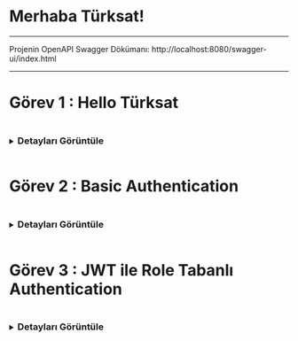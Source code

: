 # Merhaba Türksat!

<hr/>

Projenin OpenAPI Swagger Dökümanı: http://localhost:8080/swagger-ui/index.html

<hr/>

# Görev 1 : Hello Türksat 

<details>
<summary><h3 style="display: inline-block">Detayları Görüntüle</h3></summary>

## Yapılacaklar:

- [x] Uygulama konsola "Merhaba Dünya!" çıktısını basacak şekilde çalıştırılacak.
- [x] Uygulama Rest Servis olarak dönüştürülecek.
- [x] İki tane metodunuz olacak biri GET diğeri POST. İsimlendirmelerini size bırakıyorum. Rest servis metod isimlendirme standartlarını gözden geçirebilirsiniz.
- [x] GET metoduna istek atıldığında servis sonucu "Merhaba Dünya!" olacak.
- [x] POST metodu bir parametre alacak. Aldığı parametreyi servis sonucuna yazacak. Parametre TÜRKSAT ise servis sonucu "Merhaba TÜRKSAT!" olacak.
- [x] Postman uygulaması kurulup çalışıtırılacak. Yazdığınız metodlara postman üzerinden istek atılacak. Servis sonuçları görülecek.
- [x] Swagger kullanılarak yazdığınız Rest API nin görselleştirmesi yapılacak. (Swagger'da görüntülenen HTTP Durum kodları farklı senaryolar ile deneyerek Postman'dan gelen veriye göre oluşturuldu

<br/><hr/>

## Dökümantasyon

### REST API Nedir?

Rest API, internet üzerinden bir sistemin diğer bir sisteme veri göndermesini ya da almasını sağlayan bir yapı. **REST** (Representational State Transfer) protokolüne dayanır. Bu yapı, istemci (client) ve sunucu (server) arasında veri alışverişi yaparken HTTP yöntemlerini (GET, POST, PUT, DELETE gibi) kullanır.

**Nasıl çalışır?**
1. **İstemci** (mesela bir web uygulaması ya da mobil app) bir **istek** (request) gönderir.
2. **Sunucu** gelen isteğe göre bir **yanıt** (response) döner.
3. Veri genellikle **JSON** ya da **XML** formatında gönderilir.

**Nerelerde kullanılır?**
- Web uygulamalarında, mobil uygulamalarda, dış servislerle iletişimde yani kısacası, farklı sistemlerin birbiriyle konuşması gereken her yerde kullanılır.

![REST Animation](/images/m1/rest.gif)

### Spring Boot

Spring Boot, Java programlama dilinde yazılmış bir framework'tür. Spring çatısının üzerine kuruludur ve hızlı bir şekilde web uygulamaları ve mikro servisler geliştirmeyi sağlar.

![Spring Boot](/images/m1/spring.png)

### Kod Açıklamaları

### Controller

#### `HelloControllerImpl` Sınıfı

Bu sınıf, Spring Boot uygulamasında HTTP isteklerine yanıt veren bir REST controller'dır. IHelloController arayüzünü implement eder ve 3 temel endpoint sunar: biri GET, ikisi ise POST isteği kabul eder.

#### Anotasyonlar:
- **@RestController**: Bu sınıf, RESTful servis olarak çalıştığı için bu anotasyon kullanılır. Yani bu sınıf, HTTP isteklerine cevap verir.
- **@RequestMapping("api/gorev1")**: Bu anotasyon, tüm sınıfın istek yolunu tanımlar. Sınıf içerisindeki her metodun başına bu yol eklenir. Yani, istekler için bir base url görevi görür. İsteklerin "api/gorev1" yolundan yapılması gerektiğini belirtir.
- **@GetMapping(/merhaba)**: /api/gorev1/merhaba altına gelen GET isteklerini karşılar
- **@PostMapping(/merhaba)**: /api/gorev1/merhaba altına gelen POST isteklerini karşılar
- **@PostMapping(/json-merhaba)**: /api/gorev1/merhaba altına gelen POST ve RequestBody ile JSON olarak gönderilen istekleri karşılar

#### Metodlar:
1. **GET /merhaba**
  - "Merhaba Dünya!" mesajını döndürür.
   ```java
   @GetMapping("/merhaba")
   public String getHello() {
       return "Merhaba Dünya!";
   }
   ```

2. **POST /merhaba** (Parametreli)
  - Parametre alır ve "TÜRKSAT" mesajı dışında gönderilen parametreyi döndürür.
   ```java
   @PostMapping("/merhaba")
   public String sayHello(@RequestParam(required = false) String parameter) {
       if (parameter == null || parameter.isEmpty()){
           throw new BaseException(new ErrorMessage(MessageType.FIELD_REQUIRED,null));
       }
       if("TÜRKSAT".equalsIgnoreCase(parameter.trim())){
           return "Merhaba TÜRKSAT!";
       }
       return "Gönderilen parametre: " + parameter.trim();
   }
   ```

3. **POST /json-merhaba** (JSON Parametreli)
  - JSON formatında gelen veriyi alır ve "TÜRKSAT" mesajına göre yanıt verir.
   ```java
   @PostMapping("/json-merhaba")
   public String sayHello(@RequestBody DtoHello parameter) {
       if (parameter == null || parameter.getMessage().isEmpty()){
           throw new BaseException(new ErrorMessage(MessageType.FIELD_REQUIRED,null));
       }
       if("TÜRKSAT".equalsIgnoreCase(parameter.getMessage().trim())){
           return "Merhaba TÜRKSAT!";
       }
       return "Gönderilen parametre: " + parameter.getMessage().trim();
   }
   ```
---

#### `OpenAPIConfig` Sınıfı

Bu sınıf, Swagger/OpenAPI yapılandırmasını sağlar ve API yanıtlarının dökümantasyonunu oluşturur.

#### Anotasyonlar:
- **@Configuration**: Spring’e bu sınıfın bir yapılandırma sınıfı olduğunu belirtir.
- **@OpenAPIDefinition**: OpenAPI tanımının kullanılacağını belirten anotasyon.

#### Yapılandırmalar:
1. **ApiResponse Tanımlamaları**:
  - **badRequest**: 400 hatası için açıklama ve JSON formatında yanıt şeması tanımlar.
  - **notFound**: 404 hatası için açıklama ve JSON formatında yanıt şeması tanımlar.
  - **internalServerError**: 500 hatası için açıklama ve JSON formatında yanıt şeması tanımlar.

2. **`@Bean` customOpenAPI Metodu**:
  - **Components**: Tanımlanan yanıtlar (badRequest, notFound, internalServerError) OpenAPI component’ine eklenir.
  - **API Bilgisi**: API başlığı, versiyonu ve açıklaması gibi bilgiler Swagger/OpenAPI dokümantasyonuna eklenir.

   ```java
   return new OpenAPI().components(components).info(
           new Info()
                   .title("Görev 1: Merhaba TÜRKSAT!")
                   .version("0.0.1-SNAPSHOT")
                   .description("Türksat Aday Mühendislik Görevi 1")
   );
   ```

Yani bu sınıf, Swagger için hata yanıtlarını (400, 404, 500) ve API’nin genel bilgilerini dökümante eder.

#### `ApiResponseSchema` Sınıfı

Bu sınıf, özel bir API yanıtı şeması oluşturmak için kullanılır. Swagger/OpenAPI dökümantasyonunda hata yanıtlarının yapısını tanımlar.

#### Metodlar:
1. **`getCustomResponseSchema` Metodu**:
  - Bu metod, hata yanıtları için özel bir `Schema` nesnesi oluşturur.
  - **Parametreler**:
    - **timestampExample**: Hata oluşma zamanının örneği.
    - **statusExample**: Hata durum kodunun örneği (örneğin, 400, 404).
    - **errorExample**: Hata mesajının örneği.
    - **pathExample**: Hatanın oluştuğu endpoint yolunun örneği.

  - Metod, `timestamp`, `status`, `error`, ve `path` gibi alanlarla yapılandırılmış bir `Schema` döner. Bu alanlar, Swagger/OpenAPI dokümantasyonunda hata yanıtları için açıklama ve örnekler sunar.

   ```java
   public static Schema<Object> getCustomResponseSchema(String timestampExample, int statusExample, String errorExample, String pathExample) {
       return new Schema<>()
               .addProperty("timestamp", new Schema<String>().type("string").description("Hata oluşma zamanı").example(timestampExample))
               .addProperty("status", new Schema<Integer>().type("integer").description("Hata HTTP durum kodu").example(statusExample))
               .addProperty("error", new Schema<String>().type("string").description("Hata mesajı").example(errorExample))
               .addProperty("path", new Schema<String>().type("string").description("Hatanın oluştuğu endpoint").example(pathExample));
   }
   ```



## Uygulama Görüntüleri

### Konsol Görüntüsü

![alt text](images/m1/console.PNG)

<hr/>

### Postman Görüntüleri
#### Get Request gorev1/merhaba

![alt text](images/m1/get.PNG)

#### Post Request gorev1/merhaba
- parameter = türksat
  ![alt text](images/m1/post1.PNG)

- parameter = Deneme
  ![alt text](images/m1/post2.PNG)

#### HTTP Kodları

- 400 Bad Request
  ![alt text](images/m1/400.PNG)

- 404 Not Found
  ![alt text](images/m1/404.PNG)

- 500 Internal Server Error
  ![alt text](images/m1/500.PNG)

<hr/>

### Swagger Görüntüleri
#### API Description
![alt text](images/m1/swagger1.PNG)

#### GET Endpoint
![alt text](images/m1/swagger-get.PNG)

#### POST Endpoint
![alt text](images/m1/swagger-post.PNG)

![alt text](images/m1/swagger-post2.PNG)

</details>


# Görev 2 : Basic Authentication

<details>
<summary><h3 style="display: inline-block">Detayları Görüntüle</h3></summary>

## Yapılacaklar:
- [x] Basic Authentication eklenmeli. Authentication bilgisi kullaniciAdi:şifre formatında olsun ve base64 encoded şekilde gönderilmeli.
  - kullaniciAdi testKullanici, şifre testSifre olacak şekilde ayarlayanabilir.

---

## Dökümantasyon

### Spring Security Nedir Ne İşe Yarar ?
Spring Security, Spring uygulamalarında kimlik doğrulama (giriş) ve yetkilendirme (erişim kontrolü) işlemlerini yöneten bir güvenlik çerçevesidir. Kullanıcıların sisteme giriş yapmasını sağlar ve hangi kullanıcıların hangi kaynaklara erişebileceğini kontrol eder, Örneğin 3. Kısım olan JWT ile rol tabanlı authentication bölümünde olduğu gibi.

### Kod Açıklamaları

### `SecurityConfig` Sınıfı

```java 

@EnableWebSecurity
public class SecurityConfig extends WebSecurityConfigurerAdapter {

    @Override
    protected void configure(HttpSecurity http) throws Exception {
        http.csrf().disable().authorizeRequests()
                .antMatchers("/gorev1/**").authenticated() // /gorev1 rotasına sadece doğrulama yapmış kullanıcılar erişebilir
                .anyRequest().permitAll() // belirlediğimiz rota dışındakiler için doğrulama istemez
                .and()
                .formLogin()
                .failureHandler((request, response, exception) -> {
                    // Hatalı giriş durumunda özel mesaj
                    response.setStatus(HttpServletResponse.SC_UNAUTHORIZED);
                    response.getWriter().write("KULLANICI ADI VEYA SIFRE HATALI");
                    response.getWriter().flush();
                })
                .and()

                .httpBasic(); // Base64 HTTP Basic Authentication ekliyoruz
    }
}

```

Bu sınıf, Spring Security ile güvenlik yapılandırmasını sağlar. `WebSecurityConfigurerAdapter` sınıfını extend eder ve HTTP güvenlik ayarlarını özelleştirir.

#### Anotasyonlar:
- **@EnableWebSecurity**: Bu anotasyon, Spring Security'yi etkinleştirir ve güvenlik yapılandırmasını sağlar.

#### Yapılandırmalar:
1. **`configure(HttpSecurity http)` Metodu**
    - Bu metod, HTTP güvenlik ayarlarını özelleştirir.

    - **`http.csrf().disable()`**: CSRF (Cross-Site Request Forgery) korumasını devre dışı bırakır. Genellikle API'ler için devre dışı bırakılır.

    - **`authorizeRequests()`**: İsteklere güvenlik kontrolleri ekler.
        - **`.antMatchers("/gorev1/**").authenticated()`**: `/gorev1/**` yolundaki isteklerin sadece doğrulama yapılmış kullanıcılar tarafından yapılabilmesini sağlar.
        - **`.anyRequest().permitAll()`**: Diğer tüm isteklere erişimi serbest bırakır, yani doğrulama gerektirmez.

    - **`formLogin()`**: Form tabanlı giriş yapılandırmasını sağlar.
        - **`failureHandler()`**: Hatalı giriş durumunda özel bir mesaj döndürür. Yanıt olarak "KULLANICI ADI VEYA SIFRE HATALI" mesajı ve 401 Unauthorized hatası gönderilir.

    - **`httpBasic()`**: HTTP Basic Authentication'ı etkinleştirir. Kullanıcı adı ve şifre base64 formatında gönderilir.

---

### `UserConfig` Sınıfı

Bu sınıf, Spring Security için kullanıcı yapılandırmasını sağlar. Kullanıcıları bellek üzerinde tanımlar ve şifreleri güvenli bir şekilde saklar.

```java 
@Configuration
public class UserConfig {

    @Bean
    protected UserDetailsService userDetailsService() {
        // Kullanıcı adı ve şifreyi bellek üzerinden tanımlıyoruz. Spring Security ilk aşamada burayı kontrol edecek
        return new InMemoryUserDetailsManager(
                User.withUsername("testKullanici")
                        .password(passwordEncoder().encode("testSifre")) //
                        .roles("USER")
                        .build()
        );
    }

    @Bean
    public PasswordEncoder passwordEncoder() {
        return new BCryptPasswordEncoder();
    }
}
```

#### Anotasyonlar:
- **@Configuration**: Spring’e bu sınıfın bir yapılandırma sınıfı olduğunu belirtir.

#### Yapılandırmalar:
1. **`userDetailsService()` Metodu**:
    - Bu metod, kullanıcı bilgilerini bellek üzerinde saklar.
    - **InMemoryUserDetailsManager** kullanarak, kullanıcı adı ve şifreyi tanımlar.
    - Kullanıcı adı **"testKullanici"** ve şifre **"testSifre"** ile tanımlanır. Şifre, **BCryptPasswordEncoder** ile şifrelenir.
    - Kullanıcıya **"USER"** rolü atanır.

2. **`passwordEncoder()` Metodu**:
    - Şifreleri güvenli bir şekilde saklamak için **BCryptPasswordEncoder** kullanılır. Aynı zamanda bu metot User.withUsername("testKullanici") ile oluşturduğumuz kullanıcımızın şifresi encode etmek için kullanılır.


## Uygulama Görüntüleri

### Konsol Görüntüsü
![konsol](images/m1/console.PNG)

### Postman Görüntüleri

#### Get Request gorev1/merhaba
![alt text](images/m2/ba1.PNG)

#### Post Request gorev1/merhaba
![alt text](images/m2/ba2.PNG)

![alt text](images/m2/ba3.PNG)

![alt text](images/m2/ba4.PNG)

#### Login Ekranı Başarılı Giriş Get gorev1/merhaba
![alt text](images/m2/ba5.PNG)

![alt text](images/m2/ba6.PNG)

#### Login Ekranı Başarısız (Hatalı Kullanıcı) Giriş Get gorev1/merhaba
![alt text](images/m2/ba8.PNG)

![alt text](images/m2/ba7.PNG)


</details>

# Görev 3 : JWT ile Role Tabanlı Authentication

<details>
<summary><h3 style="display: inline-block">Detayları Görüntüle</h3></summary>

## Yapılacaklar:

- [x] Basic Authentication güvenlik konusunda yeterli değildir. Bu yüzden projeye sektörde de yaygın kullanılan JWT authentication eklenmeli.
- [x] PostgreSql veri tabanı kullanılarak uygulamaya veri tabanı bağlantısı sağlanmalı.
- [x] Örnek kayıtlar eklenmeli.

---

## Dökümantasyon

### JWT (JSON Web Token) Nedir ve Yapısı Nasıldır ?

Web uygulamalarında kimlik doğrulama ve veri güvenliği, kullanıcı deneyiminin en kritik noktalarından biridir. Bu bağlamda **JSON Web Token (JWT)**, modern uygulamalarda yaygın olarak kullanılan, kolay taşınabilir ve güvenilir bir yol tanımlayan açık standart (RFC 7519) bir kimlik doğrulama mekanizmasıdır. JWT, kullanıcının kimliğini doğrulamak veya güvenli bir şekilde bilgi alışverişi yapmak amacıyla tasarlanmış, standartlara uygun bir token yapısıdır.

#### JWT'nin Yapısı
JWT, üç ana bölümden oluşur ve bu bölümler birbirinden nokta (`.`) ile ayrılır. Her biri base64URL formatında kodlanmış olan bu bölümler şu şekilde özetlenebilir:

1. **Header (Başlık):**  
   Header, token'ın hangi algoritma ile imzalandığını (`alg`) ve türünü (`typ`) belirtir. Genellikle HS256 (HMAC-SHA256) gibi bir imzalama algoritması kullanılır.
   ```json
   {
     "alg": "HS256",
     "typ": "JWT"
   }
   ```  

2. **Payload (Yük):**  
   Payload, taşınan verileri içerir. Bu veriler, kullanıcı bilgileri (örneğin `id` veya `email`) ve token ile ilgili meta bilgilerden oluşur. Aynı zamanda bu bölüm, yetkilendirme sırasında kullanıcının sistemdeki rolünü belirlemek için de kullanılabilir.  
   Örnek Payload:
   ```json
   {
     "sub": "1234567890",
     "name": "John Doe",
     "role": "admin",
     "exp": 1700000000
   }
   ```  

3. **Signature (İmza):**  
   İmza, Header ve Payload kısmının birleştirilerek bir gizli anahtar ile imzalanmasıyla oluşturulur. Bu bölüm, token'ın bütünlüğünü korur ve değiştirilip değiştirilmediğini doğrular. İmza şu şekilde oluşturulur:
   ```
   HMACSHA256(
     base64UrlEncode(header) + "." + base64UrlEncode(payload),
     secret
   )
   ```  

Tam bir JWT şu şekilde görünür:
```
eyJhbGciOiJIUzI1NiIsInR5cCI6IkpXVCJ9.eyJzdWIiOiIxMjM0NTY3ODkwIiwibmFtZSI6IkpvaG4gRG9lIiwicm9sZSI6ImFkbWluIiwiZXhwIjoxNzAwMDAwMDAwfQ.SflKxwRJSMeKKF2QT4fwpMeJf36POk6yJV_adQssw5c
```

![JWT](/images/m3/jwt.PNG)

#### JWT'nin Avantajları
JWT, **stateless** bir yapıya sahiptir; yani sunucuda oturum bilgisi saklamaya gerek kalmaz. Ayrıca veritabanına kayıt etmeye de gerek yoktur, tüm doğrulama ve veri yükü token'ın içinde taşınır. Bu, sistemin ölçeklenebilirliğini artırır ve sunucu yükünü azaltmayla birlikte uygulama içinde extra veritabanı sorguları atmaya da ihtiyaç bırakmaz. Ayrıca JWT, HTTP header, cookie veya URL parametresi gibi çeşitli taşıma yöntemleriyle kullanılabilir, bu da uygulamalar arasında entegrasyonu kolaylaştırır.

Token'ın imzalanmış olması, içeriğinin değiştirilmesini engeller. Eğer biri JWT'nin içeriğini değiştirirse, imza doğrulama aşamasında bu tespit edilir. `Ancak unutulmaması gereken nokta, JWT'nin şifrelenmiş değil yalnızca imzalanmış olduğudur. Bu yüzden hassas bilgiler JWT'nin Payload kısmında taşınmamalıdır.` Bunu en güzel görebileceğimiz yer [JWT.io](https://jwt.io). Bu adreste herhangi bir jwt'nin payload kısmının kolayca okunabileceğini görebiliriz.

#### Kullanım Alanları
JWT'nin en yaygın kullanım alanlarından biri **API kimlik doğrulaması**dır. Kullanıcı giriş yaptıktan sonra sunucu, bir JWT oluşturur ve bu token'ı istemciye gönderir. İstemci daha sonra bu token'ı API talepleri sırasında sunucuya ileterek kimliğini doğrulatır. Bunun yanı sıra JWT, kullanıcının rolüne göre yetkilendirme işlemleri veya uygulamalar arasında güvenli bilgi paylaşımı için de kullanılır.

#### Dikkat Edilmesi Gerekenler
JWT kullanırken, bazı güvenlik önlemlerine dikkat etmek gerekir. Öncelikle, token'ların kısa bir yaşam süresi (`exp`) olması önemlidir. Ayrıca, gizli anahtarların güvenliği ve hassas verilerin Payload içinde taşınmaması, token'ın kötüye kullanılmasını önlemek için temel gerekliliklerdir.


### JWT (JSON Web Token) Nasıl Çalışır ?

![JWT](/images/m3/jwt2.png)


JWT'nin çalışma mantığı, istemci (client) ve sunucu (server) arasında güvenilir ve doğrulanabilir bir bilgi alışverişi sağlamak üzerine kuruludur. Yukarıdaki resimde nasıl çalıştığı görsel olarak basitçe anlatılmaya çalışılmıştır. Şimdi ise adım adım açıklayalım;

---

#### 1. **Kullanıcı Giriş Yapar**
Kullanıcı, bir kullanıcı adı ve şifre gibi kimlik bilgilerini sunucuya gönderir. Örneğin, bir giriş formu doldurur ve sunucuya bir **POST isteği** yapar. Yani sisteme Login olur.

---

#### 2. **Sunucu JWT Oluşturur**

Sunucu, kullanıcının kimlik bilgilerini doğrulandıktan sonra, bir kitaplık veya modül kullanılarak aşağıdaki adımlarla oluşturulur:

- Header (Başlık): İmza algoritması ve token türü belirtilir (örneğin, `HS256`).
- Payload (Yük): Kullanıcıya ait bilgiler (örneğin: `userID`, `role`), token’ın süresi (`exp`) gibi meta bilgiler tanımlanır.
- İmza (Signature): `Header` ve `Payload`, bir `gizli anahtar` kullanılarak belirlenen algoritmayla imzalanır.

Örnek bir Payload:

```json
{
  "userID": "12345",
  "role": "admin",
  "exp": 1700000000
}
```  

JWT, sunucuda saklanmaz; tüm bilgi token içinde taşınır ve istemciye gönderilir.

---

#### 3. **Token İstemciye Gönderilir**
Oluşturulan JWT, istemciye bir HTTP yanıtı içinde gönderilir. İstemci bu token’ı genellikle:
- **Tarayıcıdaki localStorage** veya **sessionStorage** içinde, veya **cookie** olarak saklar.

---

#### 4. **Token ile Talep Gönderilir**
İstemci, daha sonraki API isteklerinde bu token’ı sunucuya gönderir. Genellikle HTTP header’da şu şekilde iletilir:
```
Authorization: Bearer <token>
```  

Bu adımda, istemci artık tekrar giriş yapmak zorunda kalmaz. Sunucu, gelen isteklerin yetkilendirilmesini bu token aracılığıyla yapar.

---

#### 5. **Sunucu Token’ı Doğrular**
Sunucu, gelen JWT'yi şu adımlarla doğrular:
1. Token’ın Header ve Payload kısmını alır.
2. İmzanın sunucudaki gizli anahtar ile oluşturulup oluşturulmadığını kontrol eder.
3. Token’ın süresinin geçip geçmediğini (`exp`) kontrol eder.

Eğer doğrulama başarılıysa, istemcinin talebi işlenir ve gerekli veriler döndürülür. Başarısız doğrulama durumunda (örneğin: süre dolmuş veya token değiştirilmiş), sunucu isteği reddeder.

---

#### 6. **Erişim Sağlanır veya Reddedilir**

Eğer token geçerli ve doğrulanmışsa, sunucu istemcinin kimliğini kabul eder. İstemcinin sahip olduğu rol (`role`) veya izinler (`permissions`) kontrol edilerek erişim sağlanır. `Ama bu role veya permissions kullanıcıdan gelen token üzerindeki payloaddan değil doğrulanan token için veritabanından alınan kullanıcı bilgisine göre yapılır.`

Örneğin:
- `admin` rolüne sahip bir kullanıcı, yönetici paneline erişebilir.
- `user` rolüne sahip bir kullanıcı yalnızca kendi verilerini görebilir.

---

#### JWT'nin Çalışma Sürecinin Avantajları
- **Stateless (Durumsuz):** Sunucu tarafında oturum bilgisi saklamaz. Bu, sistemi daha ölçeklenebilir hale getirir.
- **Hızlı Doğrulama:** Sunucu, yalnızca token’ın imzasını ve süresini kontrol ederek doğrulama yapabilir.
- **Taşınabilirlik:** JWT, HTTP header, cookie veya URL parametresi ile taşınabilir.

---

### Access Token ve Refresh Token Nedir?

**Access Token** ve **Refresh Token**, kimlik doğrulama ve yetkilendirme süreçlerinde kullanılan iki farklı bileşendir. İkisi de güvenli bir şekilde istemci (örneğin, tarayıcı veya mobil uygulama) ile sunucu arasında bilgi alışverişi yapmaya yarar, ancak görev ve kullanım amaçları farklıdır.

---

#### **Access Token Nedir?**
Access Token, bir kullanıcının belirli bir süre boyunca sunucudaki belirli kaynaklara erişmesini sağlayan kısa ömürlü bir kimlik doğrulama belirtecidir.

- **Ne için kullanılır?**  
  Kullanıcının kimliği ve yetkileri doğrulanmışsa, sunucuya API talepleri yapmak için kullanılır.

- **Özellikleri:**
    - Süresi kısıtlıdır (örneğin, 15 dakika).
    - Doğrudan yetkilendirme taleplerinde taşınır.
    - Çalınması durumunda kısa sürede geçersiz hale gelir.

- **Kullanım Örneği:**  
  Bir kullanıcı uygulamada bir veri çekmek istediğinde, `Authorization` başlığıyla Access Token gönderilir:
  ```http
  Authorization: Bearer <access_token>
  ```
---

#### Refresh Token Nedir ve Nasıl Çalışır?

**Refresh Token**, Access Token'ın yani üretilip client'a gönderilen JWT'miz ile etle tırnak gibi ayrılmaz bir bütün gibidir. Kullanıcı oturumunun süresini uzatmak için kullanılan, uzun ömürlü bir kimlik doğrulama bileşenidir. Access Token (erişim belirteci) kısa süreli ve hızlıca geçersiz hale gelirken, Refresh Token daha uzun süre saklanır ve yeni bir Access Token almak için kullanılır. `Ama bu jwt nin tek başına kullanılamadığı manasına gelmez refresh token'ın amacı kullanıcı deneyimini iyileştirmektir token süresi geçince yeni token almaya yarar.`

#### Ne İşe Yarar?

- Access Token’ın süresi dolduğunda, kullanıcıyı yeniden giriş yapmaya zorlamadan yeni bir Access Token almayı sağlar.
- Güvenliği artırır; Access Token’lar kısa ömürlü olduğundan, çalınma riskine karşı etkili bir çözüm sunar.

#### Çalışma Mantığı

1. **Oturum Açma:** Kullanıcı giriş yaptığında hem Access Token hem de Refresh Token oluşturulur.
2. **Token Saklama:** Access Token istemcide (örneğin, tarayıcı belleğinde), Refresh Token ise genellikle daha güvenli bir yerde (örneğin, HttpOnly cookie) saklanır.
3. **Token Yenileme:** Access Token’ın süresi dolduğunda, istemci Refresh Token’ı sunucuya gönderir.
4. **Doğrulama ve Yeniden Oluşturma:** Sunucu, Refresh Token’ı doğrular ve geçerliyse yeni bir Access Token üretir.

- **Kullanım Örneği:**  
  Access Token’ın süresi dolduğunda istemci Refresh Token ile yeni bir Access Token talep eder:
  ```http
  POST /token/refresh
  Body: { "refresh_token": "<refresh_token>" }
  ```  

Bu süreç, hem kullanıcı deneyimini iyileştirir hem de güvenli bir kimlik doğrulama mekanizması sağlar.

---

#### **İkisinin Birlikte Çalışması**

1. **Oturum Başlatma:** Kullanıcı giriş yaptığında sunucu bir **Access Token** ve bir **Refresh Token** oluşturur.
2. **Token Kullanımı:**
    - İstemci, API taleplerinde Access Token’ı kullanır.
    - Access Token süresi dolarsa, Refresh Token ile yeni bir Access Token alınır.
3. **Güvenlik:** Refresh Token’ın kullanımı, Access Token çalınsa bile güvenliği artırır çünkü Access Token kısa sürede geçersiz hale gelir.

---

### Kod Açıklamaları

#### **`entity`** package

#### [`User Entity` Görüntüle](src/main/java/com/vehbiozcan/hello_turksat/entity/User.java)


User sınıfı bizim kullanıcı yapımızı tanımlayan entitimizdir, `UserDetails` arayüzünü implement eder. `UserDetails`, Spring Security'nin kullanıcı bilgilerini alıp doğrulama ve yetkilendirme işlemleri için kullandığı bir arayüzdür. Bu sayede, kullanıcı bilgileri güvenlik işlemlerine dahil edilir.

#### `getAuthorities()`
Kullanıcının rolünü bir liste şeklinde döndürür ve Spring Security'nin yetkilendirme mekanizmasında kullanılmak üzere `GrantedAuthority` nesnesi olarak iletilir.

#### `isAccountNonExpired()`, `isAccountNonLocked()`, `isCredentialsNonExpired()`, `isEnabled()`
Bu metodlar, kullanıcı hesabının durumunu kontrol eder. Başlangıçta hepsini `true` döndürür, yani kullanıcı aktif, kilitlenmemiş ve geçerli kabul edilir.

User enity sınıfımız, Spring Security ile kimlik doğrulama (authentication) ve yetkilendirme (authorization) işlemlerinde kullanılır. `UserDetails` arayüzü sayesinde, Spring Security kullanıcı verilerini alır ve güvenlik mekanizmalarıyla işler.

#### [`RootEntity Entity` Görüntüle](src/main/java/com/vehbiozcan/hello_turksat/entity/RootEntity.java)

Bu sınıf, API'lerden dönecek sonuçları daha ayrıntılı bir şekilde yönetir ve sonucu standardize etmemize yarayacak yapıyı oluşturur. `success`, `status`, `statusCode` ve `data` alanları, API yanıtlarının başarı durumu, HTTP durumu ve veri ile birlikte döndürülmesini sağlar. data kısmı da her geriye dönecek data farklı olabileceği için dinamik bir şekilde verimizi tutmaya yarar bu da bize esneklik sağlar.

#### `ok()` Metodu:
Bu metod, işlem başarılı olduğunda ve veri mevcut olduğunda kullanılır. `success` true, `status` ve `statusCode` HTTP OK (`200`) olarak belirlenir ve `data` parametre olarak sağlanan veri ile döndürülür.

#### `ok()` Metodu (Overload):
Bu metod, veri ve HTTP durumu belirleyerek API yanıtını döndürür. Eğer `status` parametresi sağlanmazsa, varsayılan olarak HTTP OK (`200`) durumu kullanılır. Bu metod, özelleştirilmiş HTTP durum kodları ile dönen yanıtları yönetmek için kullanılır.

#### `error()` Metodu:
Bu metod, hata durumunda çalışır ve `success` false, `status` ve `statusCode` sağlanan hata durumuna göre belirlenir. `data` alanı, hata verisiyle doldurulur.

RootEntity sınıfı, API yanıtlarını daha esnek bir şekilde yapılandırmak için kullanılır. Yanıtlar, başarı durumuna göre HTTP durum kodlarıyla birlikte döndürülür.

#### [`RefreshToken Entity` Görüntüle](src/main/java/com/vehbiozcan/hello_turksat/entity/RefreshToken.java)

 `refresh_token` tablosunu temsil eder ve bir kullanıcının refresh token'larını veritabanında saklamak için kullanılır.

#### `RefreshToken` Sınıfı:
- **`id`**: Refresh token'ın benzersiz kimliğini tutar.
- **`refreshToken`**: Kullanıcıya ait refresh token'ı tutar.
- **`expireDate`**: Refresh token'ın süresinin dolacağı tarihi belirtir.
- **`user`**: Refresh token ile ilişkilendirilen kullanıcıyı tutar. Bu, `User` sınıfına bir `ManyToOne` ilişki ile bağlanır.

#### [`Role Enum` Görüntüle](src/main/java/com/vehbiozcan/hello_turksat/entity/Role.java)

Kullanıcı rollerini tanımlar ve iki rol içerir: `USER` ve `ADMIN`.

#### `Role` Enum:
- **`USER`**: Normal kullanıcı rolünü temsil eder.
- **`ADMIN`**: Yönetici rolünü temsil eder.

Role enumu, sistemdeki kullanıcıların rollerini belirlemek ve yetkilendirme işlemleri için kullanılır. Spring Security de belli endpointlere belli kullanıcıların erişmesi için kullanıcıların erişim seviyelerini yönetmek amacıyla bu roller kullanılmaktadır.

---

#### **`repository` package**

#### [`User Repository` Görüntüle](src/main/java/com/vehbiozcan/hello_turksat/repository/UserRepository.java)

Bu sınıf, `User` nesneleriyle etkileşim kurmak için kullanılan bir repository'dir ve Spring Data JPA'nın `JpaRepository` sınıfından extend edilir. `UserRepository`, kullanıcı verilerini yönetmek için veritabanı işlemleri sağlar.

#### `findByUsername()` Metodu:
Verilen `username` ile eşleşen bir `User` nesnesini veritabanından arar. Eğer bulunursa, kullanıcıyı `Optional<User>` içinde döndürür. `Optional`, değer olup olmadığını kontrol etmek için kullanılır ve null değerle karşılaşmamak için güvenli bir şekilde veri işleme imkanı sunar. Bu metod UserDetailService'in loadByUsername metodunu override ederken kullanılır.



#### [`RefreshToken Repository` Görüntüle](src/main/java/com/vehbiozcan/hello_turksat/repository/RefreshTokenRepository.java)

Bu sınıf, `RefreshToken` nesneleriyle etkileşim kurmak için kullanılan bir repository'dir.

#### `findByRefreshToken()` Metodu:
Verilen `refreshToken` ile eşleşen bir `RefreshToken` nesnesini veritabanından arar. Eğer bulunursa, ilgili `RefreshToken` nesnesi `Optional<RefreshToken>` içinde döndürülür. `Optional`, null değeri kontrol etmek için kullanılır ve veritabanında eşleşen bir token olup olmadığını güvenli bir şekilde kontrol eder.

---

#### **`jwt` package**

#### [`JwtServiceImpl` Görüntüle](src/main/java/com/vehbiozcan/hello_turksat/jwt/impl/JwtServiceImpl.java)

Bu sınıf, `JwtService`'in implementasyonu olup, JWT token'ları oluşturma ve doğrulama işlemleri için gerekli metotları sağlar.

#### `JwtServiceImpl` Sınıfı:
- **`secretKey`**: `application.properties` dosyasından alınan gizli anahtar, JWT token'larını imzalamak için kullanılır.
- **`expirationTime`**: `application.properties` dosyasından alınan geçerlilik süresi.

#### Yöntemler:
1. **`generateToken(UserDetails userDetails)`**:
    - `UserDetails` nesnesi alır ve bir JWT token'ı üretir.
    - Kullanıcı adı (`username`) ve yetkiler (`authorities`) claim olarak eklenir.
    - Token oluşturulurken, oluşturulma tarihi ve sona erme tarihi de eklenir.

2. **`getClaimsFromToken(String token)`**:
    - Token'dan JWT claims bilgilerini alır.
    - `Jwts.parserBuilder()` ile token'ı çözerek claims'leri çıkarır.

3. **`exportToken(String token, Function<Claims, T> claimsResolver)`**:
    - Token'dan istenilen claim değerini döndürür.
    - Genel olarak, token'dan veri almak için kullanılan bir yardımcı metottur.

4. **`getUsernameByToken(String token)`**:
    - Token'dan kullanıcı adını alır.
    - `exportToken()` metodunu kullanarak subject (kullanıcı adı) bilgisini döndürür.

5. **`isTokenExpired(String token)`**:
    - Token'ın süresinin dolup dolmadığını kontrol eder.
    - Eğer token'ın son kullanma tarihi geçmişse, `true` döner.

6. **`isTokenValid(String token, String username)`**:
    - Token'ı verilen kullanıcı adıyla karşılaştırarak doğrular.
    - Ayrıca token'ın geçerliliği de kontrol edilir (expire olmamış olmalı).

7. **`getKey()`**:
    - `secretKey`'i base64 formatından decode eder ve `Keys.hmacShaKeyFor()` metodu ile JWT token'larını imzalarken kullanılacak `Key` nesnesini döndürür.

#### Kullanım Amacı:
Bu sınıf, JWT token oluşturma ve doğrulama işlemlerini gerçekleştirmek için kullanılmaktadır. Token üzerinden kullanıcı bilgilerini almak, token geçerliliğini kontrol etmek ve yeni token oluşturmak gibi işlemler için gereklidir. Bu yapı, uygulamanın kimlik doğrulama ve yetkilendirme işlevlerini düzgün şekilde yürütmesini sağlar.

#### [`RefreshTokenServiceImpl` Görüntüle](src/main/java/com/vehbiozcan/hello_turksat/jwt/impl/RefreshTokenServiceImpl.java)

RefreshTokenServiceImpl sınıfı, refresh token'ları oluşturmak, saklamak, doğrulamak ve süresinin dolup dolmadığını kontrol etmek için kullanılan iş mantığını içerir. JWT token'ları ile ilişkilendirilen refresh token işlemleri için gereklidir.

#### Metotlar:
1. **`createRefreshToken(User user)`**:
    - Bir `User` nesnesi alır ve ona ait yeni bir `RefreshToken` nesnesi oluşturur.
    - `refreshToken` UUID ile rastgele bir değerle oluşturulur.
    - `expireDate` olarak, geçerlilik süresi (`refreshExpirationTime`) eklenir.
    - Kullanıcı (`user`) bu token ile ilişkilendirilir.

2. **`saveRefreshToken(RefreshToken refreshToken)`**:
    - Verilen `RefreshToken` nesnesini veritabanına kaydeder.
    - `refreshTokenRepository.save()` metodunu kullanarak token'ı kalıcı hale getirir.

3. **`findByRefreshToken(String refreshToken)`**:
    - Verilen refresh token'ı veritabanında arar.
    - Eğer token varsa, `RefreshToken` nesnesi döndürülür; aksi takdirde `null` döner.

4. **`isExpireRefreshToken(RefreshToken refreshToken)`**:
    - Verilen refresh token'ın süresinin dolup dolmadığını kontrol eder.
    - Token'ın geçerlilik süresi geçmişse `true`, hala geçerliyse `false` döner.

#### Kullanım Amacı:
Bu sınıf, kullanıcıların kimlik doğrulama işlemi için kullanılan refresh token'ların yönetimini sağlar. Token'ın oluşturulması, saklanması ve süresinin kontrol edilmesi gibi işlemlerle ilgilenir. JWT token'larının süresi dolduğunda, bir refresh token kullanılarak yeni bir token alınabilmesi için gerekli altyapıyı oluşturur. Bu, kullanıcıların sürekli oturum açmalarını sağlamadan güvenli bir şekilde sistemde kalmalarını sağlar.

#### [`JwtAuthenticationFilter` Görüntüle](src/main/java/com/vehbiozcan/hello_turksat/jwt/impl/JwtAuthenticationFilter.java)

Bu sınıf, gelen HTTP isteklerinde JWT token'ının doğruluğunu kontrol eden bir filtre olarak çalışır. Spring Security'deki `OncePerRequestFilter` sınıfından türemektedir ve her istek için bir kez çalışarak token doğrulaması yapar. Eğer token geçerli ise, kullanıcı doğrulaması yapılır ve güvenlik bağlamı (`SecurityContext`) oluşturulur.

#### Metotlar:
1. **`doFilterInternal(HttpServletRequest request, HttpServletResponse response, FilterChain filterChain)`**:
    - **Amaç**: HTTP isteklerinde token doğrulaması yaparak güvenlik bağlamı oluşturur.
    - Adımlar:
        1. İstekten token alınır (`getTokenFromRequest`).
        2. Eğer token varsa:
            - `JwtService` kullanılarak token'dan kullanıcı adı (`username`) çıkarılır.
            - Kullanıcı adı boş değilse ve güvenlik bağlamı (`SecurityContextHolder`) henüz oluşturulmamışsa:
                - `UserDetailsService` kullanılarak kullanıcı bilgileri yüklenir.
                - Eğer kullanıcı bilgisi varsa ve token geçerli ise:
                    - `UsernamePasswordAuthenticationToken` ile kimlik doğrulaması yapılır.
                    - Kimlik doğrulama bilgileri (`authorities`) ve detaylar (`WebAuthenticationDetailsSource`) eklenir.
                    - Güvenlik bağlamı (`SecurityContextHolder`) güncellenir.

2. **`getTokenFromRequest(HttpServletRequest request)`**:
    - **Amaç**: HTTP isteğinden token'ı almak.
    - Adımlar:
        - `Authorization` başlığından `Bearer ` ön ekiyle başlayan token'ı alır ve geri döner.
        - Eğer `Bearer` ön eki eksikse, `null` döner.

#### Kullanım Amacı:
Bu filtre, her gelen HTTP isteğinde token doğrulaması yapar. Eğer token geçerliyse, kullanıcının kimlik bilgileri yüklenir ve güvenlik bağlamı oluşturulur. Bu sayede, sadece geçerli token ile yapılmış istekler güvenli bir şekilde işlenebilir. Bu işlem, Spring Security'nin kimlik doğrulama ve yetkilendirme mekanizmalarını etkin bir şekilde çalıştırmasına yardımcı olur.

---

#### **`service` package**

#### [`AuthServiceImpl` Görüntüle](src/main/java/com/vehbiozcan/hello_turksat/service/impl/AuthServiceImpl.java)

Bu sınıf, kimlik doğrulama ve kullanıcı kaydı işlemlerini yönetmek için tasarlanmış bir servis sınıfıdır. Kullanıcı kaydı, oturum açma ve yenileme token işlemleri gibi temel işlevleri sağlar. Aşağıda her bir yöntemin amacı ve işleyişi açıklanmıştır:


#### Amaç:
Kullanıcıların güvenli bir şekilde kaydolmasını, kimlik doğrulaması yapmasını ve oturumlarını yenilemesini sağlar.

#### Metotlar:

#### **`register(AuthRequest authRequest)`**
- **Amaç**: Yeni bir kullanıcıyı sisteme kaydeder.
- **İşleyiş**:
    1. Kullanıcı adı kontrol edilir. Eğer zaten mevcutsa, bir `BaseException` fırlatılır.
    2. Parola, `BCryptPasswordEncoder` ile şifrelenir.
    3. Kullanıcı nesnesi oluşturulup veritabanına kaydedilir.
    4. Kullanıcı bilgileri bir `DtoUser` nesnesine dönüştürülür ve geri döner.



#### **`authenticate(AuthRequest authRequest)`**
- **Amaç**: Kullanıcının kimlik doğrulamasını gerçekleştirir.
- **İşleyiş**:
    1. Kullanıcı adı ve şifre ile bir `UsernamePasswordAuthenticationToken` oluşturulur.
    2. `AuthenticationProvider` aracılığıyla kimlik doğrulaması yapılır.
    3. Kullanıcı veritabanında aranır ve bulunursa JWT erişim token'ı oluşturulur.
    4. Yenileme token'ı (`RefreshToken`) oluşturulur ve veritabanına kaydedilir.
    5. Erişim token'ı ve yenileme token'ı `AuthResponse` ile geri döner.



#### **`refreshToken(RefreshTokenRequest refreshTokenRequest)`**
- **Amaç**: Geçerli bir yenileme token kullanarak yeni bir erişim token oluşturur.
- **İşleyiş**:
    1. Yenileme token kontrol edilir. Boşsa bir hata fırlatılır.
    2. Yenileme token veritabanında aranır.
    3. Eğer token geçersiz veya süresi dolmuşsa, uygun hata mesajı ile `BaseException` fırlatılır.
    4. Kullanıcı bilgilerine dayanarak yeni bir JWT erişim token oluşturulur.
    5. Yeni bir yenileme token oluşturulup veritabanına kaydedilir.
    6. Yeni erişim ve yenileme token'ları bir `AuthResponse` ile döndürülür.

    
#### Kullanılan Bileşenler (Autowired Enjeksiyonları ve Exception):
1. **`BCryptPasswordEncoder`**: Parolaların güvenli bir şekilde şifrelenmesini sağlar.
2. **`AuthenticationProvider`**: Kullanıcı kimlik doğrulamasını gerçekleştirir.
3. **`JwtService`**: Token oluşturma ve doğrulama işlemlerini yapar.
4. **`RefreshTokenService`**: Yenileme token'larını yönetir (oluşturma, kontrol ve kaydetme).
5. **Exception Yönetimi**: Özel hata mesajları ve istisna yönetimi sağlanır (`BaseException`).


#### Kullanım Amacı:
Bu sınıf, uygulamada kullanıcıların oturum açma, kaydolma ve token yenileme gibi işlemlerini ele alır. Güvenlik ve kullanıcı doğrulama gereksinimlerini karşılamak için JWT tabanlı bir çözüm sunar. Uygulama içinde merkezi bir kimlik doğrulama servisi olarak çalışır.

---

#### **`config` package**

#### [`SecurityConfig` Görüntüle](src/main/java/com/vehbiozcan/hello_turksat/config/SecurityConfig.java)

 Spring Security yapılandırmasını içeren ve uygulamanın güvenlik politikalarını belirleyen bir konfigürasyon sınıfıdır. REST API üzerinde kullanıcı kimlik doğrulama ve yetkilendirme işlemleri için gerekli olan filtreler, izinler ve kurallar bu sınıf aracılığıyla tanımlanır.


#### **Alanlar ve Sabitler:**
- **`AUTHENTICATE`, `REGISTER`, `REFRESH_TOKEN`:**  
  Kimlik doğrulama ve kullanıcı kaydı için açık olan uç noktaları temsil eder.
- **`SWAGGER_WHITELIST`:**  
  Swagger dokümantasyonu için izin verilen uç noktaların listesidir.
- **`ADMIN`, `USER`:**  
  Yöneticiler ve kullanıcılar için özelleştirilmiş uç noktaları temsil eder.


#### **Bağımlılıklar:**
- **`AuthenticationProvider`:** Kimlik doğrulama işlemlerini destekler.
- **`JwtAuthenticationFilter`:** JWT tabanlı kimlik doğrulama filtresi.
- **`AuthEntryPoint`:** Yetkilendirme hataları durumunda özelleştirilmiş yanıtlar döndürür.

#### **Metot:**

#### **`securityFilterChain(HttpSecurity http)`**
- **Amaç:** Güvenlik yapılandırmasını tanımlar ve `SecurityFilterChain` nesnesi döner.
- **İşleyiş:**
    1. **CSRF Koruması:** Devre dışı bırakılır (stateless yapı için gerekli).
    2. **İzinler:**
        - Kimlik doğrulama, kayıt ve refresh token uç noktaları tüm kullanıcılara açıktır.
        - Swagger ile ilgili uç noktalar herkese izinlidir.
        - `ADMIN` uç noktalarına sadece yöneticiler erişebilir.
        - `USER` uç noktalarına kullanıcılar ve yöneticiler erişebilir.
    3. **Kimlik Doğrulama ve Yetkilendirme:**
        - `JwtAuthenticationFilter`, `UsernamePasswordAuthenticationFilter` filtresinden önce eklenir.
        - Oturum yönetimi stateless olarak yapılandırılır.
        - `AuthEntryPoint`, yetkilendirme hatalarını yönetir.
    4. **Filtre Zinciri:** Tanımlanan yapılandırma döndürülür.

    
#### **Kullanım Amacı:**
Bu sınıf, Spring Security kullanarak uygulamada oturum yönetimini ve kaynak bazlı erişim kontrolünü sağlar. JWT tabanlı kimlik doğrulama mekanizmasını destekler ve REST API'yi güvenli hale getirir. Özellikle stateless yapı (JWT) ile çalışırken, kullanıcıların güvenli bir şekilde doğrulanmasını ve yetkilendirilmesini sağlar.

---

#### [`AppConfig` Görüntüle](src/main/java/com/vehbiozcan/hello_turksat/config/AppConfig.java)


Bu sınıf, Spring Security'nin kimlik doğrulama mekanizmasını desteklemek için gerekli bileşenleri sağlar. Kullanıcı doğrulama işlemleri, şifreleme ve kimlik doğrulama sağlayıcıları gibi temel yapı taşlarını içerir.


#### Metotlar:

#### **`userDetailsService()`**

- Spring Security'nin kullanıcı doğrulama işlemi sırasında kullanıcı bilgilerini yüklemek için bir `UserDetailsService` sağlar.
- **İşleyiş:**
    - Kullanıcı adı ile `userRepository` aracılığıyla kullanıcı bilgilerini arar.
    - Kullanıcı bulunursa, `UserDetails` döner.
    - Kullanıcı yoksa, `null` döner.
  Bu yöntem, kimlik doğrulama sırasında kullanıcı bilgilerini doğrulamak için kullanılır.

      
#### **`authenticationProvider()`**

- Kimlik doğrulama işlemi için bir `AuthenticationProvider` tanımlar.
- **İşleyiş:**
    - `DaoAuthenticationProvider` kullanır.
    - Kullanıcı doğrulama için `userDetailsService()` atanır.
    - Şifre doğrulama için `passwordEncoder()` atanır.
    Bu sayede kullanıcı şifrelerinin ve kullanıcı bilgilerinin doğrulanmasını sağlar.

      
#### **`authenticationManager(AuthenticationConfiguration)`**

- Spring Security'nin `AuthenticationManager` yapılandırmasını sağlar.
- **İşleyiş:**
  - Sağlanan `AuthenticationConfiguration` ile uyumlu bir `AuthenticationManager` döner.
  Uygulama genelinde kimlik doğrulama işlemlerini yönetmek için gereklidir.


#### **`passwordEncoder()`**

- Kullanıcı şifrelerini güvenli bir şekilde şifrelemek için bir `BCryptPasswordEncoder` sağlar.
- **İşleyiş:**
    - Şifreleri `BCrypt` algoritmasıyla şifreler ve doğrular. 
  Parolaların güvenliğini sağlamak için standart bir şifreleme yöntemidir.



#### Genel Kullanım:
Bu sınıf, kullanıcı doğrulama sürecinde ihtiyaç duyulan anahtar bileşenleri sağlar.
- `userDetailsService()`, kullanıcı bilgilerini yükler ve doğrular.
- `authenticationProvider()`, kullanıcı doğrulama sürecini destekler.
- `passwordEncoder()`, şifreleme ve doğrulama mekanizmasını sağlar.


#### [`OpenAPIConfig` Görüntüle](src/main/java/com/vehbiozcan/hello_turksat/config/OpenAPIConfig.java)

### OpenAPIConfig Sınıfı

Bu sınıf, Spring Boot uygulaması için OpenAPI (Swagger) yapılandırmasını içerir. API belgelerini otomatik olarak oluşturmak ve güvenlik şemalarını entegre etmek için kullanılır. JWT Authorization için Swagger UI üzerine gerekli komponentleri entegre eder.


#### Metotlar:

#### **`customOpenAPI()`**
 
  OpenAPI (Swagger) belgelerinin özelliklerini özelleştirmeye ve güvenlik yapılandırmasını eklemeye yarar.
- **İşleyiş:**
    - **API Bilgileri:**
        - `title`: API başlığı olarak `"Hello Türksat Rest API"` belirlenmiş.
        - `version`: `"1.0.0"` olarak API sürümü belirtilmiş.
        - `description`: API'nin açıklaması `"Hello Türksat Rest API"` şeklinde tanımlanmış.
    - **Güvenlik:**
        - `SecurityRequirement` ile API güvenlik şeması (`bearerAuth`) eklenir.
        - `SecurityScheme`: Bearer token ile doğrulama yapılacak şekilde HTTP tipi bir güvenlik şeması tanımlar. `JWT` biçiminde bir erişim token'ı bekler ve açıklama sağlar.

- **Özellikler:**
    - OpenAPI belgelerine erişim için Swagger UI gibi araçlarla uyumludur.
    - Güvenli bir yapı sunarak, JWT kullanımı ile doğrulama sürecini destekler.


#### Genel Kullanım:
Bu yapılandırma sayesinde:
1. API belgeleri dinamik olarak oluşturulur.
2. Swagger UI üzerinden API kolayca test edebilir.
3. Bearer token kullanımı gerektiren güvenlik yapısı desteklenir ve belgede belirtilir.

Spring uygulamalarında REST API'leri belgelemek ve doğrulama süreçlerini standartlaştırmak için kullanışlı bir çözüm sunar.

---

#### **`exception` package**

#### [`MessageType Enum` Görüntüle](src/main/java/com/vehbiozcan/hello_turksat/exception/MessageType.java)

Bu sınıf, uygulama genelinde kullanılacak hata mesajlarını ve hata kodlarını temsil eden bir enum yapısıdır. Her bir hata türü, önceden tanımlanmış bir mesaj, kod ve HTTP durum koduyla ilişkilendirilmiştir. Bu yapı, hata mesajlarının merkezi bir yerde tanımlanarak tutarlı bir şekilde kullanılmasını sağlar.

**Amaç ve Kullanım:**
- Uygulama boyunca meydana gelebilecek farklı hata senaryolarını yönetmek.
- Kullanıcı dostu hata mesajları sağlayarak uygulama ile etkileşimi kolaylaştırmak.
- Merkezi bir hata yönetimi mekanizması oluşturarak kod tekrarını azaltmak.

**Yapı:**
1. **Özellikler:**
    - `code`: Hata türüne özgü benzersiz bir kod.
    - `title`: Hatanın kısa açıklaması.
    - `message`: Kullanıcıya gösterilecek detaylı hata mesajı.
    - `status`: Hata için uygun HTTP durum kodu.

    
2. **Enum Öğeleri:**
    - Genel hatalar (ör. `UNAUTHORIZED`, `FORBIDDEN`, `NOT_FOUND`).
    - JWT ile ilgili hatalar (ör. `JWT_EXPIRED`, `INVALID_JWT`).
    - Doğrulama hataları (ör. `VALIDATION_ERROR`, `FIELD_REQUIRED`).
    - Kullanıcı hataları (ör. `USER_NOT_FOUND`, `USER_ALREADY_EXISTS`).
    - Refresh token hataları (ör. `REFRESH_TOKEN_INVALID`, `REFRESH_TOKEN_EXPIRED`).
    - Rol ile ilgili hatalar (ör. `INSUFFICIENT_ROLE`).


3. **Hata Mesajı ve HTTP Status Karşılıkları Tablosu**


| **HTTP Status Kodu** | **HTTP Mesajı**          | **MessageType Enum Code** | **MessageType Enum Title**             |
|----------------------|--------------------------|---------------------------|----------------------------------------|
| 400                  | Bad Request              | 400                       | Kötü İstek                             |
| 401                  | Unauthorized             | 401                       | Yetkisiz Erişim                        |
| 403                  | Forbidden                | 403                       | Yasaklı Erişim                         |
| 404                  | Not Found                | 404                       | Kaynak Bulunamadı                      |
| 500                  | Internal Server Error    | 500                       | İç Sunucu Hatası                       |
| 400                  | Bad Request              | 400                       | Kötü İstek                             |
| 401                  | Unauthorized             | 1001                      | JWT Süresi Dolmuş                      |
| 400                  | Bad Request              | 1002                      | Geçersiz JWT                           |
| 400                  | Bad Request              | 1003                      | Eksik JWT                              |
| 400                  | Bad Request              | 1004                      | Geçersiz JWT İmzası                    |
| 400                  | Bad Request              | 2001                      | Doğrulama Hatası                       |
| 400                  | Bad Request              | 2004                      | Alan Zorunlu                           |
| 400                  | Bad Request              | 2005                      | Şifre Çok Kısa                         |
| 400                  | Bad Request              | 2006                      | Şifre Uyuşmazlığı                      |
| 400                  | Bad Request              | 2007                      | Şifre Yanlış                           |
| 404                  | Not Found                | 3001                      | Kullanıcı Bulunamadı                   |
| 409                  | Conflict                 | 3002                      | Kullanıcı Zaten Var                    |
| 400                  | Bad Request              | 4001                      | Geçersiz Refresh Token                 |
| 400                  | Bad Request              | 4002                      | Süresi Dolmuş Refresh Token            |
| 404                  | Not Found                | 4003                      | Refresh Token Bulunamadı               |
| 400                  | Bad Request              | 4004                      | Refresh Token Değeri Boş               |
| 403                  | Forbidden                | 5001                      | Yetersiz Rol                           |


**Kullanım Amacı:**
- Hata kodlarını ve mesajlarını bir yerde toplamak, kodun bakımı ve genişletilebilirliğini kolaylaştırır.
- API cevaplarında hataların anlamlı bir şekilde iletilmesini sağlar. Örneğin, bir kullanıcı doğrulama hatasında bu enumdan uygun hata türü seçilerek kullanıcıya bilgi verilir.


#### [`ErrorMessage` Görüntüle](src/main/java/com/vehbiozcan/hello_turksat/exception/ErrorMessage.java)

`ErrorMessage` sınıfı, hata mesajlarını düzenlemek için kullanılan bir yardımcı sınıftır. Bu sınıfın temel işlevi, `MessageType` enum'undan alınan hata bilgilerini derlemek ve opsiyonel olarak ek bilgi (`extraInfo`) ekleyerek bir hata mesajı oluşturmaktır.

#### Yapısı ve İşlevi:
- **messageType:** `MessageType` enum türünde bir değişken, her hata için gerekli olan hata kodu, başlık, mesaj ve HTTP durum kodu gibi bilgileri içerir.
- **extraInfo:** Bu, hata mesajına eklenebilecek opsiyonel bir ek bilgi alanıdır (örneğin, daha fazla açıklama ya da detaylar).
- **prepareErrorMessage():** Bu metot, `messageType`'dan gelen bilgileri ve opsiyonel `extraInfo` bilgisini alarak bir hata mesajı oluşturur.

#### Kullanım Amacı:
- Bu sınıf, hata mesajlarını standart bir formatta döndüren ve gerektiğinde ek bilgi eklemeyi sağlayan bir yardımcı sınıf olarak kullanılır.
- `prepareErrorMessage()` metodu, tüm hata bilgilerini birleştirir ve sistemin hata yönetiminde kullanılabilir.

Bu sınıf, hata mesajlarını düzgün ve tutarlı bir şekilde formatlamak için faydalıdır.


#### [`BaseException` Görüntüle](src/main/java/com/vehbiozcan/hello_turksat/exception/BaseException.java)

`BaseException` sınıfı, özel bir hata türü olarak tasarlanmıştır ve `RuntimeException` sınıfından türemektedir. Bu sınıf, belirli hata mesajlarını içeren özel exception (istisna) nesneleri oluşturmak için kullanılır. `BaseException`, hata mesajlarını daha anlamlı hale getirmek ve hata yönetimini daha sistematik bir şekilde yapmak amacıyla kullanılır.

### Yapısı ve İşlevi:
- **messageType:** Bu değişken, `ErrorMessage` sınıfı aracılığıyla oluşturulan hata mesajının tipini (örneğin, `MessageType.USER_NOT_FOUND`) içerir. Bu, hata tipinin detaylarını tutar ve hata yönetimi sürecinde kullanılır.

- **Constructor (Yapıcı):**
    - Yapıcı metod, `ErrorMessage` nesnesini alır ve `super()` metodu ile `RuntimeException`'ın yapıcısını çağırarak, hatayı açıklayan mesajı `BaseException`'a iletir.
    - `ErrorMessage` nesnesinin `prepareErrorMessage()` metodu aracılığıyla hata mesajı formatlanarak üst sınıf olan `RuntimeException`'a iletilir.
    - `messageType` değeri, `ErrorMessage` nesnesinden alınarak sınıfın bir özelliği olarak saklanır. Bu, hata tipini ileride kullanmak üzere kaydeder.

### Kullanım Amacı:
- `BaseException`, hata mesajlarını içeren özel istisnalar (exceptions) oluşturulmasına olanak tanır.
- Hata mesajları `ErrorMessage` sınıfından alınır ve formatlanarak üst sınıfa iletilir.
- Hata yönetimi ve işleme işlemlerinde `messageType` kullanılarak spesifik hata türlerine göre işlemler yapmaya yarar. 


#### [`ApiError` Görüntüle](src/main/java/com/vehbiozcan/hello_turksat/exception/ApiError.java)

`ApiError<T>` sınıfı, API hatalarını temsil eder. İki ana alan içerir:

1. **status:** Hata durum kodunu (HTTP status) tutar.
2. **exceptionInfo:** Hata hakkında detaylı bilgi sağlayan `ExceptionInfo<T>` nesnesini tutar.

Bu sınıf, hata durumlarını ve mesajlarını API yanıtları olarak döndürmek için kullanılır.

#### [`ExceptionInfo` Görüntüle](src/main/java/com/vehbiozcan/hello_turksat/exception/ExceptionInfo.java)

`ExceptionInfo<T>` sınıfı, hata bilgilerini özelleştirilmiş şekilde tutmak için kullanılır. Bu sınıfın içerdiği alanlar:

1. **hostname:** Hata oluşan sunucunun ismini tutar.
2. **path:** Hata oluşan API yolunu (endpoint) belirtir.
3. **timeStamp:** Hata oluştuğu anın zaman damgası.
4. **message:** Hata mesajını dinamik bir şekilde tutar. Burada `T`, mesajın türünü belirtir ve esneklik sağlar (örneğin, String veya JSON).

Bu yapı, API yanıtlarında esnek hata mesajları sunulmasını sağlar.

---

#### **`handler` package**

#### [`GlobalExceptionHandler` Görüntüle](src/main/java/com/vehbiozcan/hello_turksat/config/GlobalExceptionHandler.java)

Bu sınıf, Spring uygulamanızda global hataları yönetmek ve her tür hatayı uygun bir şekilde ele almak için kullanılan `@ControllerAdvice` anotasyonu ile işaretlenmiş bir `GlobalExceptionHandler` sınıfıdır. `@ExceptionHandler` ile farklı hata türlerini yakalayarak özelleştirilmiş hata mesajları döndüren yöntemler içerir.

#### Genel Yapı ve İşleyiş

- **`@ControllerAdvice`**: Tüm uygulama genelinde hataları ele almak için kullanılan bir Spring anotasyonudur. Bu sınıf, uygulamanın herhangi bir yerinde oluşan hataları yakalar ve belirlenen işleme göre tepki verir.
- **`@ExceptionHandler`**: Belirli bir hata türü meydana geldiğinde bu türleri işleyen metodlardır. Her hata türü için farklı bir metod tanımlanmış ve uygun cevaplar dönülmüştür.

#### Metotlar

1. **`handleBaseException`**:
    - `BaseException` türündeki özel hataları yakalar ve uygun bir `ResponseEntity` döner.
    - Hata mesajı, `MessageType` enum'undan alınır ve hata kodu, başlık, mesaj, ve HTTP durum kodu ile birlikte döner.

2. **`handleMethodArgumentNotValidException`**:
    - `MethodArgumentNotValidException` hatasını yakalar. Bu hata, parametrelerin doğrulama sırasında geçersiz olması durumunda fırlatılır.
    - Hata mesajı, her bir doğrulama hatasını listeleyen bir map ile döner.

3. **`handleAccessDeniedException`**:
    - Kullanıcının yetkisiz erişim yapmaya çalıştığında fırlatılan `AccessDeniedException` hatasını yakalar.
    - `FORBIDDEN` (403) hata kodu ile döner.

4. **`handleAuthenticationException`**:
    - Kullanıcı doğrulama hatası (`AuthenticationException`) alındığında bu metod çalışır.
    - Hata mesajı, kullanıcı kimlik doğrulaması yapılmadığını belirten bir mesajla döner.

5. **`handleException`**:
    - Genel `Exception` türündeki hataları yakalar ve `INTERNAL_SERVER_ERROR` (500) hata kodu ile döner.

#### Yardımcı Metotlar

- **`addMapValue`**: Bu metod, hata mesajlarını birleştirmeye yarar. Aynı alan için birden fazla hata mesajı varsa, listeye ekler.
- **`customApiError`**: Hata mesajlarını hazırlayan ve `ApiError` nesnesini oluşturan yardımcı bir metoddur. Bu metod, `ApiError`'ın tüm yapı taşlarını oluşturur: durum kodu, zaman damgası, hostname, istek yolu ve hata mesajı.
- **`getHostname`**: Sunucunun adını (hostname) almak için kullanılan bir yardımcı metoddur. Eğer hostname alınamazsa "unknown" döner.

#### Kullanım Amacı

Bu sınıf, global hata yönetimini sağlayarak uygulamanızda merkezi bir hata işleme yapısı oluşturur. İstediğiniz hata durumları için özelleştirilmiş mesajlar ve durum kodları ile kullanıcıya anlaşılır bir şekilde hata mesajı sunar. Bu, özellikle REST API'lerinde daha tutarlı ve anlaşılır hata iletileri sağlamaya yardımcı olur.

---

#### **`dto` package**

#### [`DtoUser` Görüntüle](src/main/java/com/vehbiozcan/hello_turksat/dto/DtoUser.java)

### DtoUser Sınıfı

`DtoUser` sınıfı, kullanıcıyı temsil eden ve veri transferi amacıyla kullanılan bir **DTO (Data Transfer Object)** sınıfıdır. Bu sınıf kullanıcı verilerinden istenilen alanların taşınmasını ve transferini sağlar.

### Alanlar:
- **`Long id`**: Kullanıcının benzersiz kimlik numarasını tutar.
- **`String username`**: Kullanıcının kullanıcı adını tutar.
- **`Role role`**: Kullanıcının rolünü tutar. `Role` sınıfı, kullanıcının sahip olduğu rolün türünü belirtir (örneğin, admin, kullanıcı, vs.).

---

#### **`controller` package**

#### [`AuthControllerImpl` Görüntüle](src/main/java/com/vehbiozcan/hello_turksat/controller/AuthControllerImpl.java)

`AuthControllerImpl`, kullanıcılara yönelik kimlik doğrulama ve kayıt işlemlerini sağlayan bir REST API controller'dır. `IAuthController` arayüzünü implement eder ve çeşitli kimlik doğrulama ve refresh token işlemleri için endpoint'ler sunar.

#### Metotlar:

1. **`register(@RequestBody @Valid AuthRequest authRequest)`**:
    - **Açıklama**: Yeni bir kullanıcı kaydı yapar. `AuthRequest` sınıfı ile kullanıcının giriş bilgileri alınır ve doğrulama yapılır. `authService.register` metodu kullanılarak kullanıcı kaydedilir.
    - **Dönüş Değeri**: `RootEntity<DtoUser>` formatında, oluşturulan kullanıcı verisini döner. HTTP durum kodu olarak `201 CREATED` döner.

2. **`authenticate(@RequestBody AuthRequest authRequest)`**:
    - **Açıklama**: Kullanıcının kimlik doğrulama işlemini yapar. Kullanıcı adı ve şifresi `AuthRequest` içinde alınır, ardından `authService.authenticate` metodu çağrılır.
    - **Dönüş Değeri**: `RootEntity<AuthResponse>` formatında, başarılı giriş için token döner. HTTP durumu kodu olarak `200 OK` döner.

3. **`refreshToken(@RequestBody RefreshTokenRequest refreshTokenRequest)`**:
    - **Açıklama**: Kullanıcının süresi dolmuş olan refresh token'ını yeniler. `RefreshTokenRequest` ile yeni refresh token bilgileri alınır ve `authService.refreshToken` metodu çağrılır.
    - **Dönüş Değeri**: `RootEntity<AuthResponse>` formatında, yeni refresh token ile kimlik doğrulama sonucu döner. HTTP durumu kodu olarak `200 OK` döner.

### Kullanım Amacı:
Bu sınıf, kullanıcıların sisteme kaydını yapmayı, giriş yapmayı ve refresh token işlemlerini gerçekleştirmeyi sağlayan API endpoint'lerini içerir. Bu, özellikle kullanıcı kimlik doğrulama ve güvenliği için önemlidir. Uygulama, JWT tabanlı doğrulama mekanizmalarını kullanarak, kullanıcıların oturumlarını yönetir ve token yenileme işlemlerini sağlar.


#### [`AdminControllerImpl` Görüntüle](src/main/java/com/vehbiozcan/hello_turksat/controller/AdminControllerImpl.java)

`AdminControllerImpl`, admin kullanıcıları için belirli işlemleri sağlayabilecek bir REST API controller'dır. `IAdminController` arayüzünü implement eder ve admin ile ilgili bir test endpoint'i sunar.

#### Metotlar:

1. **`helloAdmin()`**:
    - **Açıklama**: Admin kullanıcılarına yönelik bir test endpoint'idir. Basitçe "Hello Admin :D" mesajını döner.
    - **Dönüş Değeri**: `RootEntity<String>` formatında, basit bir string mesajı döner. HTTP durumu kodu olarak `200 OK` döner.

#### Kullanım Amacı:
Bu sınıf, admin kullanıcıları için sistemdeki çeşitli admin işlemleriyle ilgili API endpoint'lerini yönetir. Şuan ki haliyle basit bir test endpoint'i sunulmaktadır. İlerleyen süreçte admin kullanıcıları için daha fazla yönetimsel işlem ve özellik eklenebilir.

#### [`UserControllerImpl` Görüntüle](src/main/java/com/vehbiozcan/hello_turksat/controller/UserControllerImpl.java)

`UserControllerImpl`, genel kullanıcılar için belirli işlemleri sağlayabilecek bir REST API controller'dır. `IUserController` arayüzünü implement eder ve kullanıcıya yönelik bir test endpoint'i sunar.

#### Metotlar:

1. **`helloUser()`**:
    - **Açıklama**: Genel kullanıcılar için bir test endpoint'idir. Basitçe "Hello User :D" mesajını döner.
    - **Dönüş Değeri**: `RootEntity<String>` formatında, basit bir string mesajı döner. HTTP durumu kodu olarak `200 OK` döner.

#### Kullanım Amacı:
Bu sınıf, kullanıcılar için sistemdeki çeşitli işlemlerle ilgili API endpoint'lerini yönetir. Örnekte yalnızca bir test endpoint'i bulunmaktadır, ilerleyen süreçte kullanıcılar için daha fazla işlem ve özellik eklenebilir.

---

### **Örnek Dönüş Değerleri**

- #### Başarılı Dönüş (Genel)

````json
{
    "success": true,
    "status": "String",
    "statusCode": "Integer",
    "data": {"Obje veya String"}
}
````

- #### Örnek Başarılı Dönüş (Authenticaiton)

````json
{
    "success": true,
    "status": "String",
    "statusCode": "Integer",
    "data": {
        "accessToken": "String",
        "refreshToken": "String"
    }
}
````
- #### Hata Mesajı Dönüşü (Genel)

````json
{
    "success": false,
    "status": "String",
    "statusCode": "Integer",
    "data": {
        "status": "Integer",
        "exceptionInfo": {
            "hostname": "String",
            "path": "String",
            "timeStamp": "String (Date Format)",
            "message": "String veya Obje"
        }
    }
}
````
- #### Örnek Hata Mesajı Dönüşü (Authenticaiton)

````json
{
    "success": false,
    "status": "CONFLICT",
    "statusCode": 409,
    "data": {
        "status": 409,
        "exceptionInfo": {
            "hostname": "hostname",
            "path": "/api/auth/authenticate",
            "timeStamp": "2025-01-04T21:08:34.815+00:00",
            "message": "3002 - Kullanıcı Zaten Var : Bu username ile zaten bir kullanıcı mevcut. Lütfen farklı bir username girin."
        }
    }
}
````


## Uygulama Görüntüleri

### Konsol Görüntüsü

![Konsol](/images/m3/console.PNG)

### Postman Görüntüleri

#### Register

![jwt2](/images/m3/jwt4.PNG)

#### Register Conflict Hatası (Aynı kullanıcı adı var)

![jwt](/images/m3/jwt3.PNG)

#### Authenticate User

![jwt3](/images/m3/jwt5.PNG)

#### Test-User Endpointi

![jwt4](/images/m3/jwt6.PNG)

#### Test-Admin Endpointi Doğrulanmamış (401 Unauthorized) 

![jwt5](/images/m3/jwt7.PNG)

#### Test-Admin Endpointi Yetkisiz (403 Forbidden)

![jwt5](/images/m3/jwt10e.PNG)

#### Admin Authenticate

![jwt6](/images/m3/jwt9.PNG)

#### Test-Admin Endpointi

![jwt7](/images/m3/jwt10.PNG)

![jwt8](/images/m3/jwt11.PNG)

#### Bazı Örnek Hata Responseları

- ![jwt9](/images/m3/jwt12e.PNG)

- ![jwt10](/images/m3/jwt13.PNG)

- ![jwt11](/images/m3/jwt14e.PNG)

### Swagger Görüntüleri

![swg1](/images/m3/swg1.PNG)

![swg2](/images/m3/swg2.PNG)

![swg3](/images/m3/swg3.PNG)

![swg4](/images/m3/swg4.PNG)

![swg5](/images/m3/swg5.PNG)

![swg6](/images/m3/swg6.PNG)

</details>